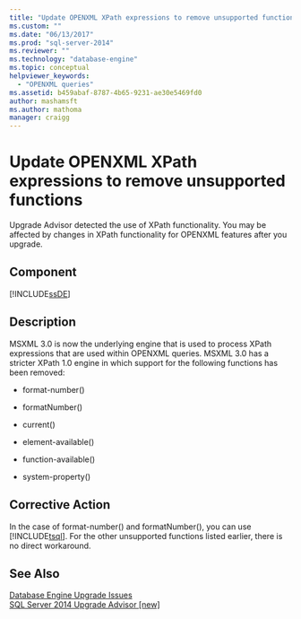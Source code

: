 ```yaml
---
title: "Update OPENXML XPath expressions to remove unsupported functions | Microsoft Docs"
ms.custom: ""
ms.date: "06/13/2017"
ms.prod: "sql-server-2014"
ms.reviewer: ""
ms.technology: "database-engine"
ms.topic: conceptual
helpviewer_keywords: 
  - "OPENXML queries"
ms.assetid: b459abaf-8787-4b65-9231-ae30e5469fd0
author: mashamsft
ms.author: mathoma
manager: craigg
---
```

# Update OPENXML XPath expressions to remove unsupported functions
  Upgrade Advisor detected the use of XPath functionality. You may be affected by changes in XPath functionality for OPENXML features after you upgrade.  
  
## Component  
 [!INCLUDE[ssDE](../../includes/ssde-md.md)]  
  
## Description  
 MSXML 3.0 is now the underlying engine that is used to process XPath expressions that are used within OPENXML queries. MSXML 3.0 has a stricter XPath 1.0 engine in which support for the following functions has been removed:  
  
-   format-number()  
  
-   formatNumber()  
  
-   current()  
  
-   element-available()  
  
-   function-available()  
  
-   system-property()  
  
## Corrective Action  
 In the case of format-number() and formatNumber(), you can use [!INCLUDE[tsql](../../includes/tsql-md.md)]. For the other unsupported functions listed earlier, there is no direct workaround.  
  
## See Also  
 [Database Engine Upgrade Issues](../../../2014/sql-server/install/database-engine-upgrade-issues.md)   
 [SQL Server 2014 Upgrade Advisor &#91;new&#93;](sql-server-2014-upgrade-advisor.md)  
  
  
